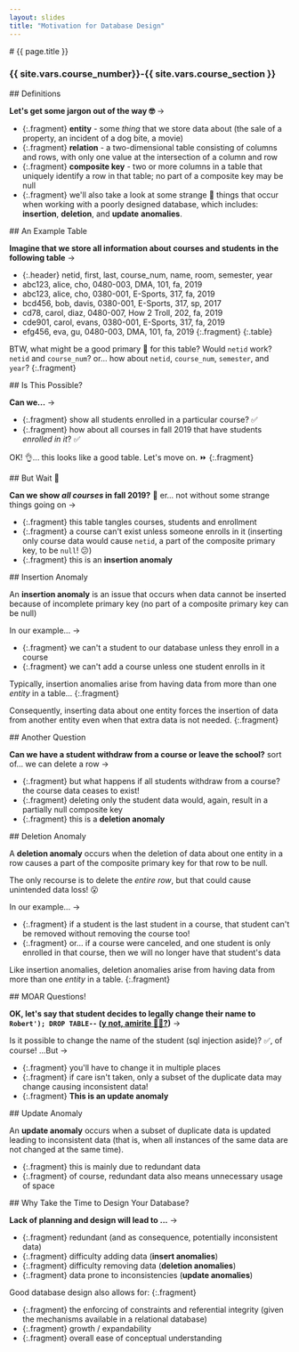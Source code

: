 ```yaml
---
layout: slides
title: "Motivation for Database Design"
---
```


<script src="../../resources/js/table.js"></script>
<link rel="stylesheet" href="../../resources/css/data-table.css" type="text/css" media="screen" title="no title" charset="utf-8">


<section markdown="block" class="intro-slide">
# {{ page.title }}

### {{ site.vars.course_number}}-{{ site.vars.course_section }}

<p><small></small></p>
</section>

<section markdown="block">
## Definitions

__Let's get some jargon out of the way 🤓__ &rarr;

* {:.fragment} __entity__ <span class="fragment">- some _thing_ that we store data about (the sale of a property, an incident of a dog bite, a movie)</span>
* {:.fragment} __relation__ <span class="fragment">- a two-dimensional table consisting of columns and rows, with only one value at the intersection of a column and row</span>
* {:.fragment} __composite key__ <span class="fragment">- two or more columns in a table that uniquely identify a row in that table; no part of a composite key may be null</span>
* {:.fragment} we'll also take a look at some strange 👻 things that occur when working with a poorly designed database, which includes: __insertion__, __deletion__, and __update__ __anomalies__.

</section>

<section markdown="block">
## An Example Table


__Imagine that we store all information about courses and students in the following table__ &rarr;

* {:.header} netid, first, last, course_num, name, room, semester, year
* abc123, alice, cho, 0480-003, DMA, 101, fa, 2019
* abc123, alice, cho, 0380-001, E-Sports, 317, fa, 2019
* bcd456, bob, davis, 0380-001, E-Sports, 317, sp, 2017
* cd78, carol, diaz, 0480-007, How 2 Troll, 202, fa, 2019
* cde901, carol, evans, 0380-001, E-Sports, 317, fa, 2019
* efg456, eva, gu, 0480-003, DMA, 101, fa, 2019
{:.fragment}
{:.table}

BTW, what might be a good primary 🔑 for this table? <span class="fragment"> Would `netid` work?</span> <span class="fragment">`netid`  and `course_num`?</span> <span class="fragment">or... how about `netid`, `course_num`, `semester`, and `year`?</span>
{:.fragment}

</section>

<section markdown="block">
## Is This Possible?

__Can we...__ &rarr;

* {:.fragment} show all students enrolled in a particular course? <span class="fragment">✅</span>
* {:.fragment} how about all courses in fall 2019 that have students _enrolled in it_? <span class="fragment">✅</span>

OK! 👌... this looks like a good table. Let's move on. ⏩
{:.fragment}


</section>

<section markdown="block">
## But Wait 🛑


__Can we show _all courses_ in fall 2019?__ <span class="fragment">🤔 er... not without some strange things going on</span> &rarr;

* {:.fragment} this table tangles courses, students and enrollment
* {:.fragment} a course can't exist unless someone enrolls in it (inserting only course data would cause `netid`, a part of the composite primary key, to be `null`! 😕)
* {:.fragment} this is an __insertion anomaly__

</section>
<section markdown="block">
## Insertion Anomaly

An __insertion anomaly__ is an issue that occurs when data cannot be inserted because of incomplete primary key (no part of a composite primary key can be null)

In our example... &rarr;

* {:.fragment} we can't a student to our database unless they enroll in a course
* {:.fragment} we can't add a course unless one student enrolls in it

Typically, insertion anomalies arise from having data from more than one _entity_ in a table... 
{:.fragment}

Consequently, inserting data about one entity forces the insertion of data from another entity even when that extra data is not needed.
{:.fragment}


</section>

<section markdown="block">
## Another Question

__Can we have a student withdraw from a course or leave the school?__ <span class="fragment">sort of... we can delete a row</span> &rarr;

* {:.fragment} but what happens if all students withdraw from a course? <span class="fragment">the course data ceases to exist!</span>
* {:.fragment} deleting only the student data would, again, result in a partially null composite key
* {:.fragment} this is a __deletion anomaly__


</section>

<section markdown="block">
## Deletion Anomaly

A __deletion anomaly__ occurs when the deletion of data about one entity in a row causes a part of the composite primary key for that row to be null. 

The only recourse is to delete the _entire row_, but that could cause unintended data loss! 😮

In our example... &rarr;

* {:.fragment} if a student is the last student in a course, that student can't be removed without removing the course too!
* {:.fragment} or... if a course were canceled, and one student is only enrolled in that course, then we will no longer have that student's data

Like insertion anomalies, deletion anomalies arise from having data from more than one _entity_ in a table.
{:.fragment}
</section>

<section markdown="block">
## MOAR Questions!

__OK, let's say that student decides to legally change their name to `Robert'); DROP TABLE--` ([y not, amirite 🤷‍♀️?](https://xkcd.com/327/))__ &rarr;

Is it possible to change the name of the student (sql injection aside)? <span class="fragment">✅, of course! ...But &rarr;</span>

* {:.fragment} you'll have to change it in multiple places
* {:.fragment} if care isn't taken, only a subset of the duplicate data may change causing inconsistent data!
* {:.fragment} __This is an update anomaly__

</section>

<section markdown="block">
## Update Anomaly

An __update anomaly__ occurs when a subset of duplicate data is updated leading to inconsistent data (that is, when all instances of the same data are not changed at the same time).

* {:.fragment} this is mainly due to redundant data
* {:.fragment} of course, redundant data also means unnecessary usage of space
</section>


<section markdown="block">
## Why Take the Time to Design Your Database?

__Lack of planning and design will lead to ...__ &rarr;


* {:.fragment} redundant (and as consequence, potentially inconsistent data)
* {:.fragment} difficulty adding data (__insert anomalies__)
* {:.fragment} difficulty removing data (__deletion anomalies__)
* {:.fragment} data prone to inconsistencies  (__update anomalies__)

Good database design also allows for:
{:.fragment}

* {:.fragment} the enforcing of constraints and referential integrity (given the mechanisms available in a relational database)
* {:.fragment} growth / expandability
* {:.fragment} overall ease of conceptual understanding
</section>
